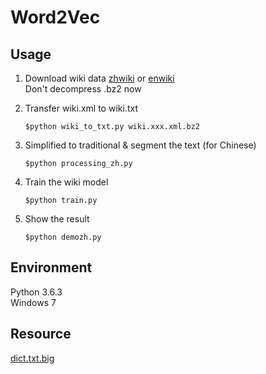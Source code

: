 # Word2Vec
## Usage
1. Download wiki data
[zhwiki](https://dumps.wikimedia.org/zhwiki/latest/) or [enwiki](https://dumps.wikimedia.org/enwiki/latest/)</br>
Don't decompress .bz2 now

2. Transfer wiki.xml to wiki.txt
    ```
    $python wiki_to_txt.py wiki.xxx.xml.bz2
    ```

3. Simplified to traditional & segment the text (for Chinese)
    ```
    $python processing_zh.py
    ```
4.  Train the wiki model
    ```
    $python train.py
    ```
5. Show the result
    ```
    $python demozh.py
    ```


## Environment
Python 3.6.3</br>
Windows 7</br>

## Resource
[dict.txt.big](https://github.com/fxsjy/jieba/blob/master/extra_dict/dict.txt.big)
